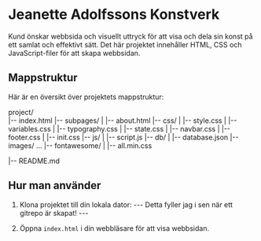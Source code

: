 # Jeanette Adolfssons Konstverk

Kund önskar webbsida och visuellt uttryck för att visa och dela sin konst på ett samlat och effektivt sätt. Det här projektet innehåller HTML, CSS och JavaScript-filer för att skapa webbsidan.

## Mappstruktur

Här är en översikt över projektets mappstruktur:

project/<br>
|-- index.html
|-- subpages/
| |-- about.html
|-- css/
| |-- style.css
| |-- variables.css
| |-- typography.css
| |-- state.css
| |-- navbar.css
| |-- footer.css
| |-- init.css
|-- js/
| |-- script.js
|-- db/
| |-- database.json
|-- images/
...
|-- fontawesome/
| |-- all.min.css

|-- README.md

## Hur man använder

1. Klona projektet till din lokala dator: --- Detta fyller jag i sen när ett gitrepo är skapat! ---

2. Öppna `index.html` i din webbläsare för att visa webbsidan.